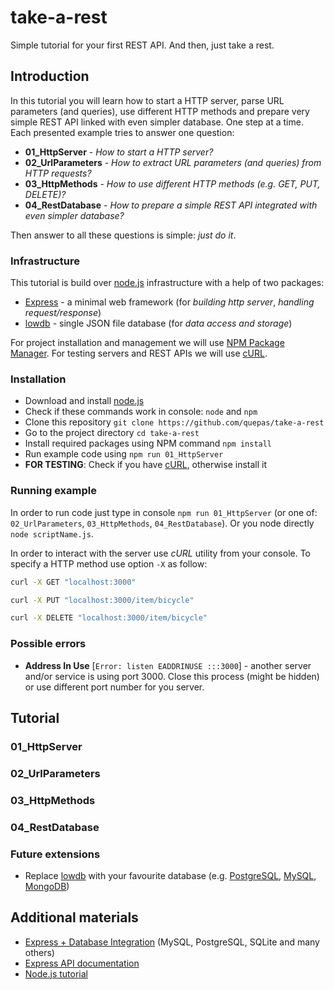 # take-a-rest

Simple tutorial for your first REST API. And then, just take a rest.

## Introduction

In this tutorial you will learn how to start a HTTP server, parse URL parameters (and queries), use different HTTP methods and prepare very simple REST API linked with even simpler database. One step at a time. Each presented example tries to answer one question:

* **01_HttpServer** - _How to start a HTTP server?_
* **02_UrlParameters** - _How to extract URL parameters (and queries) from HTTP requests?_
* **03_HttpMethods** - _How to use different HTTP methods (e.g. GET, PUT, DELETE)?_
* **04_RestDatabase** - _How to prepare a simple REST API integrated with even simpler database?_

Then answer to all these questions is simple: _just do it_.

### Infrastructure

This tutorial is build over [node.js](https://nodejs.org/en/) infrastructure with a help of two packages:

* [Express](http://expressjs.com) - a minimal web framework (for _building http server_, _handling request/response_)
* [lowdb](https://github.com/typicode/lowdb) - single JSON file database (for _data access and storage_)

For project installation and management we will use [NPM Package Manager](https://www.npmjs.com/). For testing servers and REST APIs we will use [cURL](https://curl.haxx.se/).

### Installation

* Download and install [node.js](https://nodejs.org/en/download/)
* Check if these commands work in console: `node` and `npm`
* Clone this repository `git clone https://github.com/quepas/take-a-rest`
* Go to the project directory `cd take-a-rest`
* Install required packages using NPM command `npm install`
* Run example code using `npm run 01_HttpServer`
* **FOR TESTING**: Check if you have [cURL](https://curl.haxx.se/), otherwise install it

### Running example

In order to run code just type in console `npm run 01_HttpServer` (or one of: `02_UrlParameters`, `03_HttpMethods`, `04_RestDatabase`).
Or you node directly `node scriptName.js`.

In order to interact with the server use _cURL_ utility from your console.
To specify a HTTP method use option `-X` as follow:

```bash
curl -X GET "localhost:3000"
```

```bash
curl -X PUT "localhost:3000/item/bicycle"
```

```bash
curl -X DELETE "localhost:3000/item/bicycle"
```

### Possible errors

* **Address In Use** [`Error: listen EADDRINUSE :::3000`] - another server and/or service is using port 3000. Close this process (might be hidden) or use different port number for you server.

## Tutorial

### 01_HttpServer

### 02_UrlParameters

### 03_HttpMethods

### 04_RestDatabase

### Future extensions

* Replace [lowdb](https://github.com/typicode/lowdb) with your favourite database (e.g. [PostgreSQL](https://www.postgresql.org/), [MySQL](https://www.mysql.com/), [MongoDB](https://www.mongodb.com/))

## Additional materials

* [Express + Database Integration](http://expressjs.com/en/guide/database-integration.html) (MySQL, PostgreSQL, SQLite and many others)
* [Express API documentation](http://expressjs.com/en/4x/api.html)
* [Node.js tutorial](https://www.tutorialspoint.com/nodejs/index.htm)
